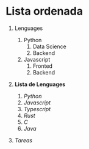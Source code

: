 <!-- Autor: Daniel Benjamin Perez Morales -->
<!-- GitHub: https://github.com/DanielPerezMoralesDev13 -->
<!-- Correo electrónico: danielperezdev@proton.me  -->
# Lista ordenada

1. Lenguages
   1. Python
      1. Data Science
      2. Backend
   2. Javascript
      1. Fronted
      2. Backend

2. **Lista de Lenguages**
   1. *Python*
   2. *Javascript*
   3. *Typescript*
   4. *Rust*
   5. *C*
   6. *Java*

3. *Tareas*
